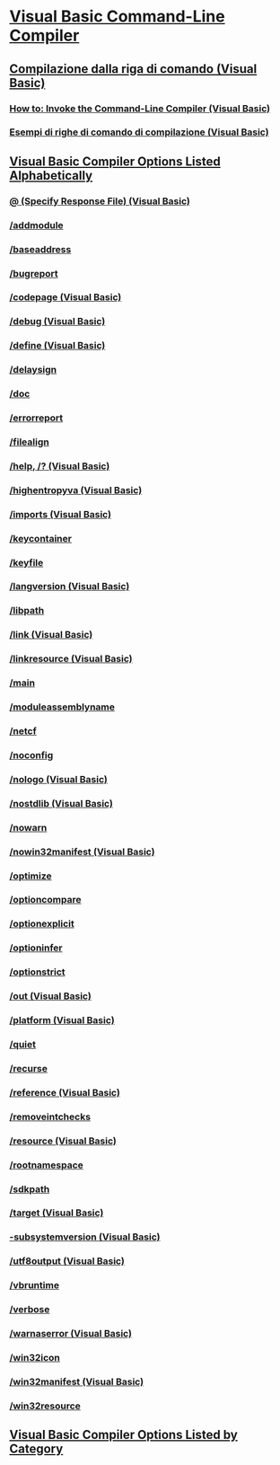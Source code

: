 # [Visual Basic Command-Line Compiler](index.md)
## [Compilazione dalla riga di comando (Visual Basic)](building-from-the-command-line.md)
### [How to: Invoke the Command-Line Compiler (Visual Basic)](how-to-invoke-the-command-line-compiler.md)
### [Esempi di righe di comando di compilazione (Visual Basic)](sample-compilation-command-lines.md)
## [Visual Basic Compiler Options Listed Alphabetically](compiler-options-listed-alphabetically.md)
### [@ (Specify Response File) (Visual Basic)](specify-response-file.md)
### [/addmodule](addmodule.md)
### [/baseaddress](baseaddress.md)
### [/bugreport](bugreport.md)
### [/codepage (Visual Basic)](codepage.md)
### [/debug (Visual Basic)](debug.md)
### [/define (Visual Basic)](define.md)
### [/delaysign](delaysign.md)
### [/doc](doc.md)
### [/errorreport](errorreport.md)
### [/filealign](filealign.md)
### [/help, /? (Visual Basic)](help.md)
### [/highentropyva (Visual Basic)](highentropyva.md)
### [/imports (Visual Basic)](imports.md)
### [/keycontainer](keycontainer.md)
### [/keyfile](keyfile.md)
### [/langversion (Visual Basic)](langversion.md)
### [/libpath](libpath.md)
### [/link (Visual Basic)](link.md)
### [/linkresource (Visual Basic)](linkresource.md)
### [/main](main.md)
### [/moduleassemblyname](moduleassemblyname.md)
### [/netcf](netcf.md)
### [/noconfig](noconfig.md)
### [/nologo (Visual Basic)](nologo.md)
### [/nostdlib (Visual Basic)](nostdlib.md)
### [/nowarn](nowarn.md)
### [/nowin32manifest (Visual Basic)](nowin32manifest.md)
### [/optimize](optimize.md)
### [/optioncompare](optioncompare.md)
### [/optionexplicit](optionexplicit.md)
### [/optioninfer](optioninfer.md)
### [/optionstrict](optionstrict.md)
### [/out (Visual Basic)](out.md)
### [/platform (Visual Basic)](platform.md)
### [/quiet](quiet.md)
### [/recurse](recurse.md)
### [/reference (Visual Basic)](reference.md)
### [/removeintchecks](removeintchecks.md)
### [/resource (Visual Basic)](resource.md)
### [/rootnamespace](rootnamespace.md)
### [/sdkpath](sdkpath.md)
### [/target (Visual Basic)](target.md)
### [-subsystemversion (Visual Basic)](subsystemversion.md)
### [/utf8output (Visual Basic)](utf8output.md)
### [/vbruntime](vbruntime.md)
### [/verbose](verbose.md)
### [/warnaserror (Visual Basic)](warnaserror.md)
### [/win32icon](win32icon.md)
### [/win32manifest (Visual Basic)](win32manifest.md)
### [/win32resource](win32resource.md)
## [Visual Basic Compiler Options Listed by Category](compiler-options-listed-by-category.md)
